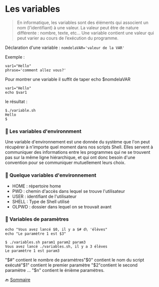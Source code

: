 # Les variables

> En informatique, les variables sont des éléments qui associent un nom (l'identifiant) à une valeur. La valeur peut être de nature différente : nombre, texte, etc...  Une variable contient une valeur qui peut varier au cours de l’exécution du programme.

Déclaration d'une variable : `nomdelaVAR='valeur de la VAR'`

Exemple :
```
var1="Hello"
phrase='comment allez vous?'

```
Pour montrer une variable il suffit de taper echo $nomdelaVAR

```
var1="Hello"
echo $var1
```
le résultat : 
```
$./variable.sh
Hello
$

```

### :small_red_triangle: Les variables d'environnment 

Une variable d'environnement est une donnée du système que l'on peut récupérer à n'importe quel moment dans nos scripts Shell. Elles servent à communiquer des informations entre les programmes qui ne se trouvent pas sur la même ligne hiérarchique, et qui ont donc besoin d'une convention pour se communiquer mutuellement leurs choix.

### :small_red_triangle: Quelque variables d'environnement
- HOME : répertoire home
- PWD : chemin d'accès dans lequel se trouve l'utilisateur
- USER : identifiant de l'utilisateur
- SHELL : Type de Shell utilisé
- OLPWD : dossier dans lequel on se trouvait avant

### :small_red_triangle: Variables de paramètres
```
echo "Vous avez lancé $0, il y a $# d\ 'élèves"
echo "Le paramètre 1 est $3"

```
```
$ ./variables.sh param1 param2 param3
Vous avez lancé ./variables.sh, il y a 3 élèves
Le paramètre 1 est param3
```
"$#" contient le nombre de paramètres"$0" contient le nom du script exécuté"$1" contient le premier paramètre "$2"contient le second paramètre ... "$n" contient le énième paramètres.










 :back: [Sommaire](https://github.com/nathymellal/SHELL/blob/main/README.md)

